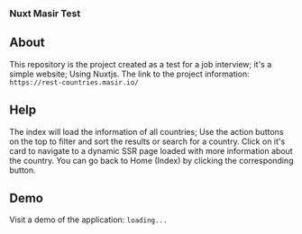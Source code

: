 ### Nuxt Masir Test

## About

This repository is the project created as a test for a job interview; it's a simple website; Using Nuxtjs.
The link to the project information:
`https://rest-countries.masir.io/`

## Help

The index will load the information of all countries; Use the action buttons on the top to filter and sort the results or search for a country.
Click on it's card to navigate to a dynamic SSR page loaded with more information about the country.
You can go back to Home (Index) by clicking the corresponding button.

## Demo

Visit a demo of the application:
`loading...`
